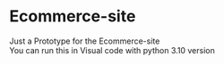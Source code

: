 # Ecommerce-site
Just a Prototype for the Ecommerce-site <br>
You can run this in Visual code with python 3.10 version
